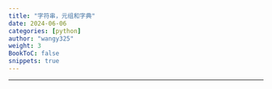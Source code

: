 ```yaml
---
title: "字符串，元组和字典"
date: 2024-06-06
categories: [python]
author: "wangy325"
weight: 3
BookToC: false
snippets: true
---
```


---

